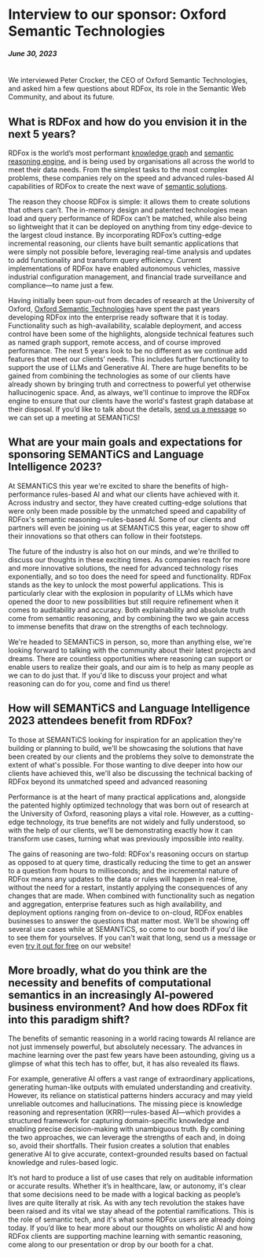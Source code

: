 # Interview to our sponsor: Oxford Semantic Technologies
##### June 30, 2023
<img src="../img/news/2023_6_30.png" style="max-width:550px" height="auto" alt="">

We interviewed Peter Crocker, the CEO of Oxford Semantic Technologies, and asked him a few questions about RDFox, its role in the Semantic Web Community, and about its future.

##	What is RDFox and how do you envision it in the next 5 years?
RDFox is the world’s most performant [knowledge graph](https://www.oxfordsemantic.tech/fundamentals/what-is-a-knowledge-graph) and [semantic reasoning engine](https://www.oxfordsemantic.tech/fundamentals/what-is-semantic-reasoning), and is being used by organisations all across the world to meet their data needs. From the simplest tasks to the most complex problems, these companies rely on the speed and advanced rules-based AI capabilities of RDFox to create the next wave of [semantic solutions](https://www.oxfordsemantic.tech/solutions).  

The reason they choose RDFox is simple: it allows them to create solutions that others can’t.
The in-memory design and patented technologies mean load and query performance of RDFox can’t be matched, while also being so lightweight that it can be deployed on anything from tiny edge-device to the largest cloud instance. By incorporating RDFox’s cutting-edge incremental reasoning, our clients have built semantic applications that were simply not possible before, leveraging real-time analysis and updates to add functionality and transform query efficiency. Current implementations of RDFox have enabled autonomous vehicles, massive industrial configuration management, and financial trade surveillance and compliance—to name just a few.  

Having initially been spun-out from decades of research at the University of Oxford, [Oxford Semantic Technologies](https://www.oxfordsemantic.tech/) have spent the past years developing RDFox into the enterprise ready software that it is today. Functionality such as high-availability, scalable deployment, and access control have been some of the highlights, alongside technical features such as named graph support, remote access, and of course improved performance. The next 5 years look to be no different as we continue add features that meet our clients’ needs. This includes further functionality to support the use of LLMs and Generative AI. There are huge benefits to be gained from combining the technologies as some of our clients have already shown by bringing truth and correctness to powerful yet otherwise hallucinogenic space. And, as always, we'll continue to improve the RDFox engine to ensure that our clients have the world's fastest graph database at their disposal.
If you’d like to talk about the details, [send us a message](https://www.oxfordsemantic.tech/contact) so we can set up a meeting at SEMANTiCS!

##	What are your main goals and expectations for sponsoring SEMANTiCS and Language Intelligence 2023?
At SEMANTiCS this year we're excited to share the benefits of high-performance rules-based AI and what our clients have achieved with it. Across industry and sector, they have created cutting-edge solutions that were only been made possible by the unmatched speed and capability of RDFox's semantic reasoning—rules-based AI. Some of our clients and partners will even be joining us at SEMANTiCS this year, eager to show off their innovations so that others can follow in their footsteps.  

The future of the industry is also hot on our minds, and we're thrilled to discuss our thoughts in these exciting times. As companies reach for more and more innovative solutions, the need for advanced technology rises exponentially, and so too does the need for speed and functionality. RDFox stands as the key to unlock the most powerful applications. This is particularly clear with the explosion in popularity of LLMs which have opened the door to new possibilities but still require refinement when it comes to auditability and accuracy. Both explainability and absolute truth come from semantic reasoning, and by combining the two we gain access to immense benefits that draw on the strengths of each technology.  

We're headed to SEMANTiCS in person, so, more than anything else, we're looking forward to talking with the community about their latest projects and dreams. There are countless opportunities where reasoning can support or enable users to realize their goals, and our aim is to help as many people as we can to do just that. If you'd like to discuss your project and what reasoning can do for you, come and find us there!

##	How will SEMANTiCS and Language Intelligence 2023 attendees benefit from RDFox?
To those at SEMANTiCS looking for inspiration for an application they're building or planning to build, we'll be showcasing the solutions that have been created by our clients and the problems they solve to demonstrate the extent of what's possible. For those wanting to dive deeper into how our clients have achieved this, we'll also be discussing the technical backing of RDFox beyond its unmatched speed and advanced reasoning  

Performance is at the heart of many practical applications and, alongside the patented highly optimized technology that was born out of research at the University of Oxford, reasoning plays a vital role. However, as a cutting-edge technology, its true benefits are not widely and fully understood, so with the help of our clients, we'll be demonstrating exactly how it can transform use cases, turning what was previously impossible into reality.  

The gains of reasoning are two-fold: RDFox's reasoning occurs on startup as opposed to at query time, drastically reducing the time to get an answer to a question from hours to milliseconds; and the incremental nature of RDFox means any updates to the data or rules will happen in real-time, without the need for a restart, instantly applying the consequences of any changes that are made. When combined with functionality such as negation and aggregation, enterprise features such as high availability, and deployment options ranging from on-device to on-cloud, RDFox enables businesses to answer the questions that matter most.
We'll be showing off several use cases while at SEMANTiCS, so come to our booth if you'd like to see them for yourselves. If you can't wait that long, send us a message or even [try it out for free](https://www.oxfordsemantic.tech/tryrdfoxforfree) on our website!

##	More broadly, what do you think are the necessity and benefits of computational semantics in an increasingly AI-powered business environment? And how does RDFox fit into this paradigm shift?
The benefits of semantic reasoning in a world racing towards AI reliance are not just immensely powerful, but absolutely necessary. The advances in machine learning over the past few years have been astounding, giving us a glimpse of what this tech has to offer, but, it has also revealed its flaws.  

For example, generative AI offers a vast range of extraordinary applications, generating human-like outputs with emulated understanding and creativity. However, its reliance on statistical patterns hinders accuracy and may yield unreliable outcomes and hallucinations. The missing piece is knowledge reasoning and representation (KRR)—rules-based AI—which provides a structured framework for capturing domain-specific knowledge and enabling precise decision-making with unambiguous truth.
By combining the two approaches, we can leverage the strengths of each and, in doing so, avoid their shortfalls. Their fusion creates a solution that enables generative AI to give accurate, context-grounded results based on factual knowledge and rules-based logic.  

It’s not hard to produce a list of use cases that rely on auditable information or accurate results. Whether it’s in healthcare, law, or autonomy, it's clear that some decisions need to be made with a logical backing as people’s lives are quite literally at risk. As with any tech revolution the stakes have been raised and its vital we stay ahead of the potential ramifications.
This is the role of semantic tech, and it's what some RDFox users are already doing today.
If you’d like to hear more about our thoughts on wholistic AI and how RDFox clients are supporting machine learning with semantic reasoning, come along to our presentation or drop by our booth for a chat.
